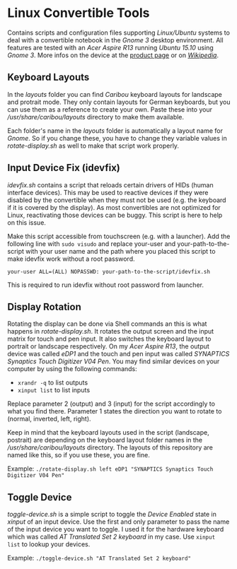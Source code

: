 # Linux Convertible Tools
Contains scripts and configuration files supporting *Linux/Ubuntu* systems to deal with a convertible notebook in the *Gnome 3* desktop environment.
All features are tested with an *Acer Aspire R13* running *Ubuntu 15.10* using *Gnome 3*.
More infos on the device at the [product page](https://www.acer.com/ac/en/US/content/acerdesign-aspirer13) or on [*Wikipedia*](https://en.wikipedia.org/wiki/Acer_Aspire_laptops#Aspire_R_13).


## Keyboard Layouts
In the *layouts* folder you can find *Caribou* keyboard layouts for landscape and protrait mode. They only contain layouts for German keyboards, but you can use them as a reference to create your own. 
Paste these into your */usr/share/caribou/layouts* directory to make them available.

Each folder's name in the *layouts* folder is automatically a layout name for *Gnome*. So if you change these, you have to change they variable values in *rotate-display.sh* as well to make that script work properly. 


## Input Device Fix (idevfix)
*idevfix.sh* contains a script that reloads certain drivers of HIDs (human interface devices). This may be used to reactive devices if they were disabled by the convertible when they must not be used (e.g. the keyboard if it is covered by the display). As most convertibles are not optimized for Linux, reactivating those devices can be buggy. This script is here to help on this issue.

Make this script accessible from touchscreen (e.g. with a launcher).
Add the following line with `sudo visudo` and replace your-user and your-path-to-the-script with your user name and the path where you placed this script to make idevfix work without a root password.

`your-user ALL=(ALL) NOPASSWD: your-path-to-the-script/idevfix.sh`

This is required to run idevfix without root password from launcher.


## Display Rotation
Rotating the display can be done via Shell commands an this is what happens in *rotate-display.sh*.
It rotates the output screen and the input matrix for touch and pen input. It also switches the keyboard layout to portrait or landscape respectively.
On my *Acer Aspire R13*, the output device was called *eDP1* and the touch and pen input was called *SYNAPTICS Synaptics Touch Digitizer V04 Pen*. You may find similar devices on your computer by using the following commands:
- `xrandr -q` to list outputs
- `xinput list` to list inputs

Replace parameter 2 (output) and 3 (input) for the script accordingly to what you find there.
Parameter 1 states the direction you want to rotate to (normal, inverted, left, right).

Keep in mind that the keyboard layouts used in the script (landscape, postrait) are depending on the keyboard layout folder names in the */usr/share/caribou/layouts* directory. The layouts of this repository are named like this, so if you use these, you are fine.

Example: `./rotate-display.sh left eDP1 "SYNAPTICS Synaptics Touch Digitizer V04 Pen"`


## Toggle Device
*toggle-device.sh* is a simple script to toggle the *Device Enabled* state in *xinput* of an input device.
Use the first and only parameter to pass the name of the input device you want to toggle.
I used it for the hardware keyboard which was called *AT Translated Set 2 keyboard* in my case.
Use `xinput list` to lookup your devices.

Example: `./toggle-device.sh "AT Translated Set 2 keyboard"`
